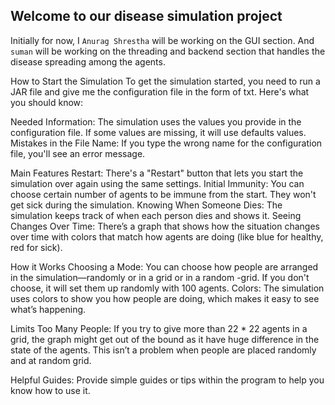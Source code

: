 ## Welcome to our disease simulation project

Initially for now, I `Anurag Shrestha` will be working on the GUI section. And `suman` 
will be working on the threading and backend section that handles the 
disease spreading among the agents. 

How to Start the Simulation
To get the simulation started, you need to run a JAR file and give me the configuration file in the form of txt. Here's what you should know:

Needed Information: The simulation uses the values you provide in  the configuration file. If some values are missing, it will use defaults values.
Mistakes in the File Name: If you type the wrong name for the configuration file, you'll see an error message.

Main Features
Restart: There's a "Restart" button that lets you start the simulation over again using the same settings.
Initial Immunity: You can choose certain number of agents to be immune from the start. They won't get sick during the simulation.
Knowing When Someone Dies: The simulation keeps track of when each person dies and shows it.
Seeing Changes Over Time: There’s a graph that shows how the situation changes over time with colors that match how agents are doing (like blue for healthy, red for sick).

How it Works
Choosing a Mode: You can choose how people are arranged in the simulation—randomly or in a grid or in a random -grid. If you don't choose, it will set them up randomly with 100 agents.
Colors: The simulation uses colors to show you how people are doing, which makes it easy to see what’s happening.

Limits
Too Many People: If you try to give more than 22 * 22 agents in a grid, the graph might get out of the bound as it have huge difference in the state of the agents. This isn’t a problem when people are placed randomly and at random grid.

Helpful Guides: Provide simple guides or tips within the program to help you know how to use it.